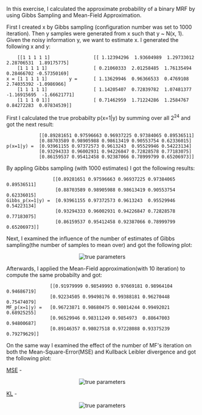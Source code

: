 In this exercise, I calculated the approximate probability of a binary MRF by using Gibbs Sampling and Mean-Field Approximation.

First I created x by Gibbs sampling (configuration number was set to 1000 iteration).
Then y samples were generated from x such that y ~ N(x, 1).
Given the noisy information y, we want to estimate x.
I generated the following x and y:


        [[1 1 1 1 1]                [[ 1.12394296  1.93604989  1.29733012  2.28706531  1.89175775]                     
        [1 1 1 1 1]                 [ 0.21060333  2.01258485  1.76135494  0.28466702 -0.57350169]                              
    x = [1 1 1 1 1]        y =      [ 1.13629946  0.96366533  0.4769108   2.74035392 -1.0986966]                                               
        [1 1 1 1 1]                 [ 1.14205407  0.72839782  1.07481377 -1.16915695  -1.66621771]
        [1 1 1 0 1]]                [ 0.71462959  1.71224286  1.2584767   0.84272283  0.07834539]]                         


First I calculated the true probabilty p(x=1|y) by summing over all 2<sup>24</sup> and got the next result:
<prep>

                [[0.89281651 0.97596663 0.96937225 0.97384065 0.89536511]  
                [0.88703589 0.98905988 0.98613419 0.90553754 0.62336015]  
    p(x=1|y) =  [0.93961155 0.97372573 0.9613243  0.95529946 0.54223134]                                                    
                [0.93294333 0.96002931 0.94226847 0.72828578 0.77183075]  
                [0.86159537 0.95412458 0.92387066 0.78999799 0.65206973]]  

</prep>

By appling Gibbs sampling (with 1000 estimates) I got the following results:


                     [[0.89281651 0.97596663 0.96937225 0.97384065 0.89536511]
                      [0.88703589 0.98905988 0.98613419 0.90553754 0.62336015]
    Gibbs_p(x=1|y) =  [0.93961155 0.97372573 0.9613243  0.95529946 0.54223134]                  
                      [0.93294333 0.96002931 0.94226847 0.72828578 0.77183075]                              
                      [0.86159537 0.95412458 0.92387066 0.78999799 0.65206973]]                             

Next, I examined the influence of the number of estimates of Gibbs sampling(the number of samples to mean over) and got the following plot:

<p align="center">
  <img src="C:\Users\HP\OneDrive - Bar-Ilan University\אוניברסיטה\תואר שני\סמסטר ג\(83841) למידת מכונה סטטיסטית\תרגילים\Solutions\MRF\Error of Gibbs vs Num of estimation.png" alt="true parameters">
</p>


Afterwards, I applied the Mean-Field approximation(with 10 iteration) to compute the same probabilty and got:


                    [[0.91979999 0.98549993 0.97669181 0.98964104 0.94686719]
                    [0.92234505 0.99498176 0.99388181 0.96270448 0.75474079]
    MF_p(x=1|y) =   [0.96723871 0.98680475 0.98014244 0.99492021 0.68925255]
                    [0.96529946 0.98311249 0.9854973  0.88647003 0.94800687]
                    [0.89146357 0.98027518 0.97228088 0.93375239 0.79279629]]

On the same way I examined the effect of the number of MF's iteration on both the Mean-Square-Error(MSE) and Kullback Leibler divergence and got the following plot:

<ins>MSE</ins> - 
<p align="center">
  <img src="C:\Users\HP\OneDrive - Bar-Ilan University\אוניברסיטה\תואר שני\סמסטר ג\(83841) למידת מכונה סטטיסטית\תרגילים\Solutions\MRF\Error of Mean Field vs Num of iteration.png" alt="true parameters">
</p>

<ins>KL</ins> - 
<p align="center">
  <img src="C:\Users\HP\OneDrive - Bar-Ilan University\אוניברסיטה\תואר שני\סמסטר ג\(83841) למידת מכונה סטטיסטית\תרגילים\Solutions\MRF\Error of KL vs Num of iteration.png" alt="true parameters">
</p>

